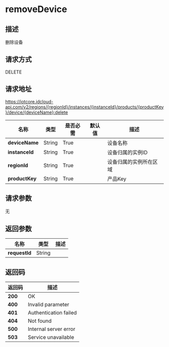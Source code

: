 # removeDevice


## 描述
删除设备

## 请求方式
DELETE

## 请求地址
https://iotcore.jdcloud-api.com/v2/regions/{regionId}/instances/{instanceId}/products/{productKey}/device/{deviceName}:delete

|名称|类型|是否必需|默认值|描述|
|---|---|---|---|---|
|**deviceName**|String|True| |设备名称|
|**instanceId**|String|True| |设备归属的实例ID|
|**regionId**|String|True| |设备归属的实例所在区域|
|**productKey**|String|True| |产品Key|

## 请求参数
无


## 返回参数
|名称|类型|描述|
|---|---|---|
|**requestId**|String| |


## 返回码
|返回码|描述|
|---|---|
|**200**|OK|
|**400**|Invalid parameter|
|**401**|Authentication failed|
|**404**|Not found|
|**500**|Internal server error|
|**503**|Service unavailable|
